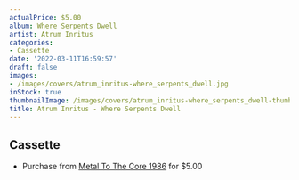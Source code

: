 ```yaml
---
actualPrice: $5.00
album: Where Serpents Dwell
artist: Atrum Inritus
categories:
- Cassette
date: '2022-03-11T16:59:57'
draft: false
images:
- /images/covers/atrum_inritus-where_serpents_dwell.jpg
inStock: true
thumbnailImage: /images/covers/atrum_inritus-where_serpents_dwell-thumb.jpg
title: Atrum Inritus - Where Serpents Dwell
---
```


## Cassette
* Purchase from [Metal To The Core 1986](https://metaltothecore1986.com/shop/atrum-inritus-where-serpents-dwell-cassette/) for $5.00
